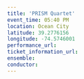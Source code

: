 ```yaml
---
title: 'PRISM Quartet'
event_time: 05:40 PM
location: Ocean City
latitude: 39.2776156
longitude: -74.5746001
performance_url: 
ticket_information_url: 
ensemble: 
conductor: 
---
```

